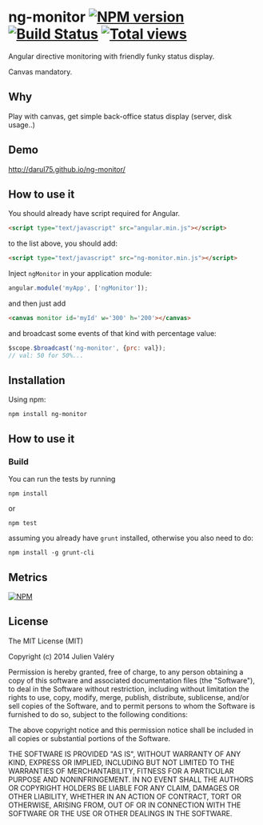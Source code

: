 ng-monitor [![NPM version](https://badge.fury.io/js/ng-monitor.png)](http://badge.fury.io/js/ng-monitor) [![Build Status](https://travis-ci.org/darul75/ng-monitor.png?branch=master)](https://travis-ci.org/darul75/ng-monitor) [![Total views](https://sourcegraph.com/api/repos/github.com/darul75/ng-monitor/counters/views.png)](https://sourcegraph.com/github.com/darul75/ng-monitor)
=====================

Angular directive monitoring with friendly funky status display.

Canvas mandatory.

Why
------------

Play with canvas, get simple back-office status display (server, disk usage..)

Demo
------------
http://darul75.github.io/ng-monitor/

How to use it
-------------

You should already have script required for Angular.

```html
<script type="text/javascript" src="angular.min.js"></script>
```

to the list above, you should add:

```html
<script type="text/javascript" src="ng-monitor.min.js"></script>
```

Inject `ngMonitor` in your application module:

```javascript
angular.module('myApp', ['ngMonitor']);
```

and then just add 

```html
<canvas monitor id='myId' w='300' h='200'></canvas>
```

and broadcast some events of that kind with percentage value:

```javascript
$scope.$broadcast('ng-monitor', {prc: val});
// val: 50 for 50%...

```

Installation
------------

Using npm:

```
npm install ng-monitor
```

How to use it
-------------

### Build

You can run the tests by running

```
npm install
```
or
```
npm test
```

assuming you already have `grunt` installed, otherwise you also need to do:

```
npm install -g grunt-cli
```

## Metrics

[![NPM](https://nodei.co/npm/ng-monitor.png?downloads=true&downloadRank=true&stars=true)](https://nodei.co/npm/ng-monitor/)


## License

The MIT License (MIT)

Copyright (c) 2014 Julien Valéry

Permission is hereby granted, free of charge, to any person obtaining a copy
of this software and associated documentation files (the "Software"), to deal
in the Software without restriction, including without limitation the rights
to use, copy, modify, merge, publish, distribute, sublicense, and/or sell
copies of the Software, and to permit persons to whom the Software is
furnished to do so, subject to the following conditions:

The above copyright notice and this permission notice shall be included in
all copies or substantial portions of the Software.

THE SOFTWARE IS PROVIDED "AS IS", WITHOUT WARRANTY OF ANY KIND, EXPRESS OR
IMPLIED, INCLUDING BUT NOT LIMITED TO THE WARRANTIES OF MERCHANTABILITY,
FITNESS FOR A PARTICULAR PURPOSE AND NONINFRINGEMENT. IN NO EVENT SHALL THE
AUTHORS OR COPYRIGHT HOLDERS BE LIABLE FOR ANY CLAIM, DAMAGES OR OTHER
LIABILITY, WHETHER IN AN ACTION OF CONTRACT, TORT OR OTHERWISE, ARISING FROM,
OUT OF OR IN CONNECTION WITH THE SOFTWARE OR THE USE OR OTHER DEALINGS IN
THE SOFTWARE.




